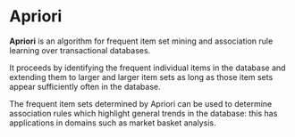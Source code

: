 # Apriori

**Apriori** is an algorithm for frequent item set mining and association rule learning over transactional databases.   

It proceeds by identifying the frequent individual items in the database and extending them to larger and larger item sets as long as those item sets appear sufficiently often in the database.   

The frequent item sets determined by Apriori can be used to determine association rules which highlight general trends in the database: this has applications in domains such as market basket analysis.

